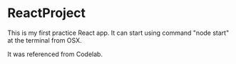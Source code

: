 # ReactProject

This is my first practice React app.
It can start using command "node start" at the terminal from OSX.

It was referenced from Codelab.
